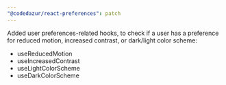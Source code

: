 ```yaml
---
"@codedazur/react-preferences": patch
---
```


Added user preferences-related hooks, to check if a user has a preference for reduced motion, increased contrast, or dark/light color scheme:
- useReducedMotion 
- useIncreasedContrast 
- useLightColorScheme
- useDarkColorScheme
